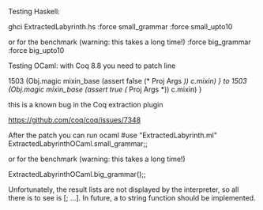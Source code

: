 Testing Haskell:

ghci ExtractedLabyrinth.hs
:force small_grammar
:force small_upto10

or for the benchmark (warning: this takes a long time!)
:force big_grammar
:force big_upto10

Testing OCaml:
with Coq 8.8 you need to patch line

1503       (Obj.magic mixin_base (assert false (* Proj Args *)) c.mixin) }
to
1503       (Obj.magic mixin_base (assert true (* Proj Args *)) c.mixin) }

this is a known bug in the Coq extraction plugin

https://github.com/coq/coq/issues/7348

After the patch you can run
ocaml
#use "ExtractedLabyrinth.ml"
ExtractedLabyrinthOCaml.small_grammar;;

or for the benchmark (warning: this takes a long time!)

ExtractedLabyrinthOCaml.big_grammar();;

Unfortunately, the result lists are not displayed by the interpreter, so all there is to see is [<poly>; ...].
In future, a to string function should be implemented.


